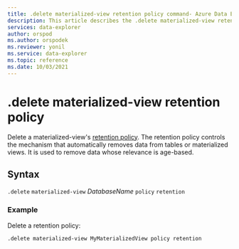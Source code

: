 ```yaml
---
title: .delete materialized-view retention policy command- Azure Data Explorer
description: This article describes the .delete materialized-view retention policy command in Azure Data Explorer.
services: data-explorer
author: orspod
ms.author: orspodek
ms.reviewer: yonil
ms.service: data-explorer
ms.topic: reference
ms.date: 10/03/2021
---
```

# .delete materialized-view retention policy

Delete a materialized-view's [retention policy](retentionpolicy.md). The retention policy controls the mechanism that automatically removes data from tables or materialized views. It is used to remove data whose relevance is age-based. 

## Syntax

`.delete` `materialized-view` *DatabaseName* `policy` `retention` 

### Example

Delete a retention policy:

```kusto
.delete materialized-view MyMaterializedView policy retention
```

